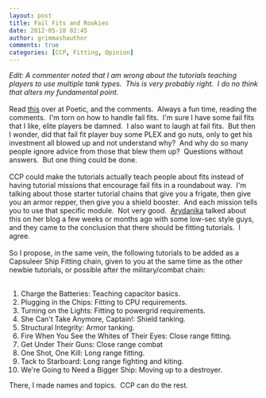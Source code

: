 ```yaml
---
layout: post
title: Fail Fits and Rookies
date: 2012-05-18 02:45
author: grimmashauthor
comments: true
categories: [CCP, Fitting, Opinion]
---
```

<i>Edit: A commenter noted that I am wrong about the tutorials teaching players to use multiple tank types. &nbsp;This is very probably right. &nbsp;I do no think that alters my fundamental point.</i><br /><br />Read <a href="http://poeticstanziel.blogspot.com/2012/05/putting-kibosh-on-ineptitude.html" target="_blank">this</a> over at Poetic, and the comments. &nbsp;Always a fun time, reading the comments. &nbsp;I'm torn on how to handle fail fits. &nbsp;I'm sure I have some fail fits that I like, elite players be damned. &nbsp;I also want to laugh at fail fits. &nbsp;But then I wonder, did that fail fit player buy some PLEX and go nuts, only to get his investment all blowed up and not understand why? &nbsp;And why do so many people ignore advice from those that blew them up? &nbsp;Questions without answers. &nbsp;But one thing could be done.<br /><br />CCP could make the tutorials actually teach people about fits instead of having tutorial missions that encourage fail fits in a roundabout way. &nbsp;I'm talking about those starter tutorial chains that give you a frigate, then give you an armor repper, then give you a shield booster. &nbsp;And each mission tells you to use that specific module. &nbsp;Not very good. &nbsp;<a href="http://andknowing.blogspot.com/" target="_blank">Arydanika</a> talked about this on her blog a few weeks or months ago with some low-sec style guys, and they came to the conclusion that there should be fitting tutorials. &nbsp;I agree.<br /><br />So I propose, in the same vein, the following tutorials to be added as a Capsuleer Ship Fitting chain, given to you at the same time as the other newbie tutorials, or possible after the military/combat chain:<br /><br /><ol><li>Charge the Batteries: Teaching capacitor basics.</li><li>Plugging in the Chips: Fitting to CPU requirements.</li><li>Turning on the Lights: Fitting to powergrid requirements.</li><li>She Can't Take Anymore, Captain!: Shield tanking.</li><li>Structural Integrity: Armor tanking.</li><li>Fire When You See the Whites of Their Eyes: Close range fitting.</li><li>Get Under Their Guns: Close range combat</li><li>One Shot, One Kill: Long range fitting.</li><li>Tack to Starboard: Long range fighting and kiting.</li><li>We're Going to Need a Bigger Ship: Moving up to a destroyer.</li></ol><div>There, I made names and topics. &nbsp;CCP can do the rest.</div>
